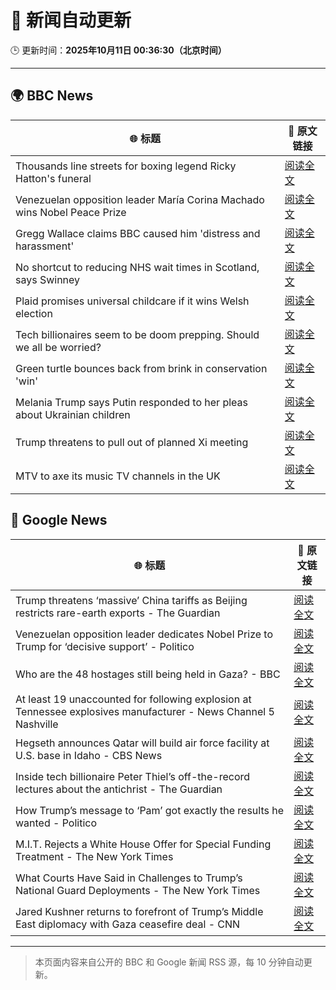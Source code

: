 # 🧠 新闻自动更新

🕒 更新时间：**2025年10月11日 00:36:30（北京时间）**

---

## 🌍 BBC News

| 🌐 标题 | 🔗 原文链接 |
|--------|-------------|
| Thousands line streets for boxing legend Ricky Hatton's funeral | [阅读全文](https://www.bbc.com/news/articles/cvgq2z68n02o?at_medium=RSS&at_campaign=rss) |
| Venezuelan opposition leader María Corina Machado wins Nobel Peace Prize | [阅读全文](https://www.bbc.com/news/articles/c70821201ego?at_medium=RSS&at_campaign=rss) |
| Gregg Wallace claims BBC caused him 'distress and harassment' | [阅读全文](https://www.bbc.com/news/articles/cg7dlem0vdno?at_medium=RSS&at_campaign=rss) |
| No shortcut to reducing NHS wait times in Scotland, says Swinney | [阅读全文](https://www.bbc.com/news/articles/cdr614l6ezlo?at_medium=RSS&at_campaign=rss) |
| Plaid promises universal childcare if it wins Welsh election | [阅读全文](https://www.bbc.com/news/articles/cewnv2xprzko?at_medium=RSS&at_campaign=rss) |
| Tech billionaires seem to be doom prepping. Should we all be worried? | [阅读全文](https://www.bbc.com/news/articles/cly17834524o?at_medium=RSS&at_campaign=rss) |
| Green turtle bounces back from brink in conservation 'win' | [阅读全文](https://www.bbc.com/news/articles/cg426qqqqnro?at_medium=RSS&at_campaign=rss) |
| Melania Trump says Putin responded to her pleas about Ukrainian children | [阅读全文](https://www.bbc.com/news/articles/cj075gq5n81o?at_medium=RSS&at_campaign=rss) |
| Trump threatens to pull out of planned Xi meeting | [阅读全文](https://www.bbc.com/news/articles/cn4wkd7729po?at_medium=RSS&at_campaign=rss) |
| MTV to axe its music TV channels in the UK | [阅读全文](https://www.bbc.com/news/articles/cdr612yz8p0o?at_medium=RSS&at_campaign=rss) |

## 📰 Google News

| 🌐 标题 | 🔗 原文链接 |
|--------|-------------|
| Trump threatens ‘massive’ China tariffs as Beijing restricts rare-earth exports - The Guardian | [阅读全文](https://news.google.com/rss/articles/CBMidkFVX3lxTFByYkJsU09qWjF4QThza2hVbEVob2F5eEpWTnpOdnR6VlFPZG5UU0ZTNXlOdFAwSk5SaHhDa2daOG1TREJlcjhBbVZiUVdZQTFTaURzSkVhM1FnUHRfNUtlb0ItTkg1MThCamlpSkdVQVdSSG1lbUE?oc=5) |
| Venezuelan opposition leader dedicates Nobel Prize to Trump for ‘decisive support’ - Politico | [阅读全文](https://news.google.com/rss/articles/CBMioAFBVV95cUxNcXdadzBOSW1zUEE1VkgyWjRETlYwT3ZuZl9rdzNrVkJWLXRIRzVCN29kaFBJcjRoQUYwYmdFVG5XMXZJb0NfcU1EV2Nod2tRYks0dUQ2bW1NbjZ6cDhFZENBY1NzVmpQb1I2WV8wV0tkcmg3NU1LbTgxRnJWZFdtVldlM1VOWEVWZXQwS0h1ZFVFdkllNUpQUWYxZ2VRd2Iw?oc=5) |
| Who are the 48 hostages still being held in Gaza? - BBC | [阅读全文](https://news.google.com/rss/articles/CBMiWkFVX3lxTFBXUlo1Y21OLXhxeUstcEYxbzdiTElabU9NeUNxUmR2WlRvcjFqeUNnekQ4QlE4QTVNX1lWeFlvYVlNTGhhOUZKeERMN0g2MmR2V3d1NkhzalEyd9IBX0FVX3lxTFBQTkx6NEZMU1VBd2pjS2VRQ2ZnaGFJejhmd1NwRVJkQlZhZzJ5dld5TGMtM1lGUmNOMnZUQ0IzSFIxZS1rZTNSVWk5RWVfU0RaSDlDWWdFa2xJS1UyZ1Vr?oc=5) |
| At least 19 unaccounted for following explosion at Tennessee explosives manufacturer - News Channel 5 Nashville | [阅读全文](https://news.google.com/rss/articles/CBMipwFBVV95cUxOZ0ViNUdZaVZJdEVkUkNDTlFvVHhLWWIwUVZiQ2R1WjhXMDN3UG4zSGQtOS1pTDBkbGdkYUtOZXFvendlMnltR2dQSFRWVmVhMmtydkdUbUFKT01XRC01QmVNX0YyQjRKaDZyTkNoVWVvX0J5NDhoZjMxenowM0kwdjFYZlNmSzVEcDEwOVl3SGxCSVlTWDhwdTFxbXNKSFBQdFJWY1Vvdw?oc=5) |
| Hegseth announces Qatar will build air force facility at U.S. base in Idaho - CBS News | [阅读全文](https://news.google.com/rss/articles/CBMiggFBVV95cUxOZENZVjBZaEJ6WEpURjdHS0JCYjJVRjZiLUczWmdlc3JrOFkxa1NFZHM4bWpBWmo5aXdhQnUzVC1JXzItQVRHVy03QmlKbTNVeDJpdS1WTXUzeVhYdDVtUVdNSFlZS3lYVjN5c0FBMDgteld2d19zckIyTlAzTWRCSWlR0gGHAUFVX3lxTE05T0d6ZXFTSUpPQ2hyZWNQcVppMkU1cTg3NnVFb0Y4QmpwbjFhY2tBSjdqRk9DcXlaYzJQZ1dnaTB3SG1EbjNfRmVlbGRJdDVTSmQ1TFFvQlRHWTZ4Ul9qeG9nZlFsMXE0MXBlVVRhcVMyby1vNmw4b0VzdjBRS3ZxSFV2eXl6QQ?oc=5) |
| Inside tech billionaire Peter Thiel’s off-the-record lectures about the antichrist - The Guardian | [阅读全文](https://news.google.com/rss/articles/CBMihgFBVV95cUxQaEUwTzQxT1FfMnc5TkRNam9WazNLOUJXWTRkRVRiZWZTNDVnNi1VLWNLZlY3VGMyOGgwckJyVnhtaW1USlNUNHgtc3RvXzhFT29ZNjZWUU9TSG5pYWV4MjdIeUxGMkw3QldyWW1fNE1CNC1YMFRfLUk5T1RWNGZuc2I0MGxoZw?oc=5) |
| How Trump’s message to ‘Pam’ got exactly the results he wanted - Politico | [阅读全文](https://news.google.com/rss/articles/CBMijAFBVV95cUxObzl6RlVJUkJ1NVJldlhFaVBES1llMEFLVVFnU0gxaG5Mb052U3JHVk9PSTNFUlZWMktCN0JGVU4wd2dtZGV4RXNseHFib2tYME1tRXQzM3hFTExtb1k3ak5heEVUVXBoOEMtd0tGMFR4MUx1N2ZhYWN4Si1fNmk5OC02RjZlTndCRlpWSQ?oc=5) |
| M.I.T. Rejects a White House Offer for Special Funding Treatment - The New York Times | [阅读全文](https://news.google.com/rss/articles/CBMif0FVX3lxTE42TGtCSFBUNHlUd3BKZVNCcVE2WWZlTVp2cGNXYW1YdFpCRmR5TklGVXRmODF5UmRxRWJ0cGpQSWpuTnp5Vk9jQWwwR2s0V1JjT2dDVGpWSGZFQTEzVndWRjc1M3pab25WUThOMmRoNlZqNVhMN0p0cU5xTC1HbXM?oc=5) |
| What Courts Have Said in Challenges to Trump’s National Guard Deployments - The New York Times | [阅读全文](https://news.google.com/rss/articles/CBMihAFBVV95cUxOTXA3MWRWWUhaRmdmNElXUHVyemxRbjh0eWFoSlVNcGhWS1VEbTdZZlpaVG5EVlZxLXJJd29wb0RMQmxqaXY5MzMxT25pc1hfTkJTQVE2a2lieGJCaGpCdUpLOHNtaHpsVWhyM2g4RmVTVFJQck90T0ozOFYtQnozR0xRMG8?oc=5) |
| Jared Kushner returns to forefront of Trump’s Middle East diplomacy with Gaza ceasefire deal - CNN | [阅读全文](https://news.google.com/rss/articles/CBMieEFVX3lxTE45amN6OFJjVEZXaUNGRkUtUU40TmZBSTRoeFp3U2ROcGI1Z0J6dWxkSjB1Tl8yMTQ5OFJyRDV5T1ppT2JmY2NIUFNPODlmVFdUV2lNUlJrTW9oa2VCZ2JDbm56WFJrNFNVdnpCQ3RZcVA4ME1xb0o1dg?oc=5) |

---
> 本页面内容来自公开的 BBC 和 Google 新闻 RSS 源，每 10 分钟自动更新。